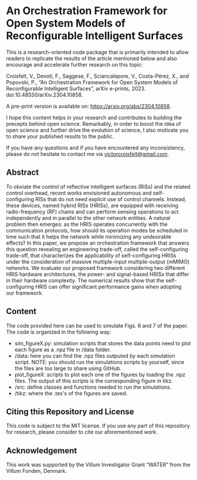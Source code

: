 # An Orchestration Framework for Open System Models of Reconfigurable Intelligent Surfaces

This is a research-oriented code package that is primarily intended to allow readers to replicate the results of the article mentioned below and also encourage and accelerate further research on this topic:

Croisfelt, V., Devoti, F., Saggese, F., Sciancalepore, V., Costa-Pérez, X., and Popovski, P., “An Orchestration Framework for Open System Models of Reconfigurable Intelligent Surfaces”, arXiv e-prints, 2023. doi:10.48550/arXiv.2304.10858.

A pre-print version is available on: https://arxiv.org/abs/2304.10858.

I hope this content helps in your research and contributes to building the precepts behind open science. Remarkably, in order to boost the idea of open science and further drive the evolution of science, I also motivate you to share your published results to the public.

If you have any questions and if you have encountered any inconsistency, please do not hesitate to contact me via victorcroisfelt@gmail.com.

## Abstract
To obviate the control of reflective intelligent surfaces (RISs) and the related control overhead, recent works envisioned autonomous and self-configuring RISs that do not need explicit use of control channels. Instead, these devices, named hybrid RISs (HRISs), are equipped with receiving radio-frequency (RF) chains and can perform sensing operations to act independently and in parallel to the other network entities. A natural problem then emerges: as the HRIS operates concurrently with the communication protocols, how should its operation modes be scheduled in time such that it helps the network while minimizing any undesirable effects? In this paper, we propose an orchestration framework that answers this question revealing an engineering trade-off, called the self-configuring trade-off, that characterizes the applicability of self-configuring HRISs under the consideration of massive multiple-input multiple-output (mMIMO) networks. We evaluate our proposed framework considering two different HRIS hardware architectures, the power- and signal-based HRISs that differ in their hardware complexity. The numerical results show that the self-configuring HRIS can offer significant performance gains when adopting our framework. 

## Content
The code provided here can be used to simulate Figs. 6 and 7 of the paper. The code is organized in the following way:
  - sim_figureX.py: simulation scripts that stores the data points need to plot each figure as a .npz file in /data folder.
  - /data: here you can find the .npz files outputed by each simulation script. NOTE: you should run the simulations scripts by yourself, since the files are too large to share using GitHub.
  - plot_figureX: scripts to plot each one of the figures by loading the .npz files. The output of this scripts is the corresponding figure in tikz.
  - /src: define classes and functions needed to run the simulations.
  - /tikz: where the .tex's of the figures are saved.

## Citing this Repository and License
This code is subject to the MIT license. If you use any part of this repository for research, please consider to cite our aforementioned work.

## Acknowledgement
This work was supported by the Villum Investigator Grant “WATER” from the Villum Fonden, Denmark.
